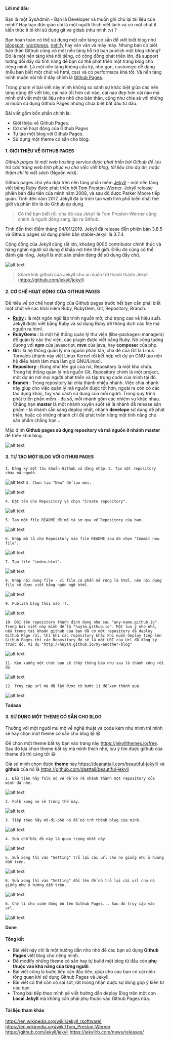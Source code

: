 #### Lời mở đầu
Bạn là một SysAdmin - Bạn là Developer và muốn ghi chú lại tài liệu của mình? Hay bạn đơn giản chỉ là một người thích viết lách và có một chút ít kiến thức ít ỏi khi sử dụng git và gitlab (như mình :v) ?

Bạn hoàn toàn có thể sử dụng một nền tảng có sẵn đề  viết biết blog  như [blogspot](https://www.blogger.com/), [wordpress](https://wordpress.com), [netlify](https://www.netlify.com/) hay vân vân và mây mây. Nhưng bạn có biết bản thân Github cũng có một nền tảng hỗ trợ bạn publish một blog không? Đó là một nền tảng khá nổi tiếng, có cộng đồng phát triển lớn, đã support tương đối đầy đủ tính năng để bạn có thể phát triển một trang blog cho riêng mình. Là một  nền tảng không cầu kỳ, nhỏ gọn, customize dễ dàng (nếu bạn biết một chút về html, css) và có performace khá tốt. Và nền tảng mình muốn nói tới ở đây chính là [Github Pages](https://pages.github.com/). 

Trong phạm vi bài viết này mình không so sánh sự khác biệt giữa các nền tảng dùng để viết blo,  cái nào tốt hơn cái nào, cái nào đẹp hơn cái nào mà mình chỉ  viết một tài liệu nho nhỏ cho bản thân, cũng như chia sẻ với những ai muốn sử dụng Github Pages nhưng chưa biết bắt đầu từ đâu.

Bài viết gồm bốn phần chính là:
- Giới thiệu về Github Pages.
- Cơ chế hoạt động của Github Pages
- Tự tạo một blog với Github Pages.
- Sử dụng một theme có sẵn cho blog.

#### 1. GIỚI THIỆU VỀ GITHUB PAGES

_Github pages là một web hosting service được phát triển bởi Github để lưu trữ các trang web tĩnh phục vụ cho việc viết blog, tài liệu cho dự án, hoặc thậm chí là viết sách_ (Nguồn wiki).

Github pages chủ yếu dựa trên nền tảng phần mềm [Jekyll](https://jekyllrb.com/) - một nền tảng viết bằng Ruby được phát triển bởi [Tom Preston-Werner](https://en.wikipedia.org/wiki/Tom_Preston-Werner). Jekyll release phiên bản đầu tiên của mình năm 2008, và sau đó được Parker Moore tiếp quản. Tính đến năm 2017, Jekyll đã là trình tạo web tĩnh phổ biến nhất thế giới và phần lớn là do Github áp dụng. 

>Có thể bạn biết rồi: cha đẻ của Jekyll là Tom Preston-Werner cũng chính là người đồng sáng lập ra Github.

Tính đến thời điểm tháng 04/01/2019. Jekyll đã release đến phiên bản 3.8.5 và Github pages sử dụng phiên bản stable-Jekyll là 3.7.4. 

Cộng đồng của Jekyll cũng rất lớn, khoảng 8000 contributor chính thức và hàng nghìn người sử dụng ở khắp nơi trên thế giới. Điều đó cũng có thể đánh giá rằng, Jekyll là một sản phầm đáng để sử dụng đấy chứ.

![alt text](https://raw.githubusercontent.com/huytm/How-to-Jekyll/master/images/github-jekyll.png "jekyll gitbug")

>Share link github của Jekyll cho ai muốn trở thành thánh Jekyll (https://github.com/jekyll/jekyll)

#### 2. CƠ CHẾ HOẠT ĐỘNG CỦA GITHUB PAGES

Để  hiểu về cơ chế hoạt động của Github pages trước hết bạn cần phải biết một chút về các khái niệm Ruby, RubyGem, Git, Repository, Branch.
- **[Ruby](https://www.ruby-lang.org/vi/) :** là một ngôn ngữ lập trình nguồn mở, chú trọng cao về hiệu suất. Jekyll được viết bằng Ruby và sử dụng Ruby để thông dịch các file mã nguồn ra html.
- **RubyGems :** là một hệ thống quản lý thư viện (libs-packages-managers) để quản lý các thư viện, các plugin được viết bằng Ruby. Nó cũng tương đương với **npm** của javascript, **mvn** của java, hay **composer** của php.
- **Git :** là hệ thống quản lý mã nguồn phân tán, cha đẻ của Git là Linus Torvalds (thánh này viết Linux Kernel rồi kết hợp với dự án GNU tạo nên hệ điều hành làm mưa làm gió GNU/Linux).
- **Repository :** Đúng như tên gọi của nó, Repository là một kho chứa. Trong hệ thống quản lý mã nguồn Git, Repository chính là một project, một dự án nơi mọi người phát triển và tập trung code của mình tại đó.
- **Branch :** Trong repository lại chia thành nhiều nhánh. Việc chia nhánh này giúp cho việc quản lý mã nguồn được tốt hơn, ngoài ra còn có các tác dụng khác, tùy vào cách sử dụng của mỗi người. Trong quy trình phát triển phần mềm - đa số, mỗi nhánh gồm các nhiệm vụ khác nhau. Chẳng hạn **master** là một nhánh xuyên suốt sẽ là nhánh để release sản phầm - là nhánh sẵn sàng deploy nhất, nhánh **develope** sử dụng để phát triển, hoặc có những nhánh chỉ để phát triển riêng một tính năng cho sản phẩm chẳng hạn...

Mặc định **Github pages sử dụng repository và mã nguồn ở nhánh master** để triển khai blog.

![alt text](https://raw.githubusercontent.com/huytm/How-to-Jekyll/master/images/model.png "Model")

#### 3. TỰ TẠO MỘT BLOG VỚI GITHUB PAGES

`1. Đăng ký một tài khoản Github và đăng nhập.`
`2. Tạo một repository chứa mã nguồn.`

![alt text](https://raw.githubusercontent.com/huytm/How-to-Jekyll/master/images/blank-step1.png
 "Step1")
`3. Chọn tạo "New" để tạo mới.` 

![alt text](https://raw.githubusercontent.com/huytm/How-to-Jekyll/master/images/blank-step2.png
 "Step2")

`4. Đặt tên cho Repository và chọn "Create repository".` 

![alt text](https://raw.githubusercontent.com/huytm/How-to-Jekyll/master/images/blank-step3.png
 "Step3")
 
`5. Tạo một file README để mô tả sơ qua về Repository của bạn.` 

![alt text](https://raw.githubusercontent.com/huytm/How-to-Jekyll/master/images/blank-step4.png
 "Step4")

`6. Nhập mô tả cho Repository vào file README sau đó chọn "Commit new file".` 

![alt text](https://raw.githubusercontent.com/huytm/How-to-Jekyll/master/images/blank-step5.png
 "Step5")

`7. Tạo file "index.html".` 

![alt text](https://raw.githubusercontent.com/huytm/How-to-Jekyll/master/images/blank-step6.png
 "Step6")
 
`8. Nhập nội dung file - vì file có phần mở rộng là html, nên nội dung file sẽ được viết bằng ngôn ngữ html.` 

![alt text](https://raw.githubusercontent.com/huytm/How-to-Jekyll/master/images/blank-step7.png
 "Step7")
 
`9. Publish blog thôi nào !!.` 

![alt text](https://raw.githubusercontent.com/huytm/How-to-Jekyll/master/images/blank-Step8.png
 "Step8")

 `10. Đổi tên repository thành định dạng như sau "any-name.github.io". Trong bài viết này mình để là "huytm.github.io". Một lưu ý nho nhỏ, nếu trong tài khoản github của bạn đã có một repository đã deploy Github Page rồi, thì khi các repository khác khi muốn deploy tiếp lên Github Pages thì các Repository đó sẽ là một URI của Url đã đăng ký trước đó. Ví dụ "http://huytm.github.io/my-another-blog"` 

![alt text](https://raw.githubusercontent.com/huytm/How-to-Jekyll/master/images/blank-step9.png
 "Step9")
 
`11. Kéo xuống một chút bạn sẽ thấy thông báo như sau là thành công rồi đó` 

![alt text](https://raw.githubusercontent.com/huytm/How-to-Jekyll/master/images/blank-step10.png
 "Step10")
 
`12. Truy cập url mà đã lấy được từ bước 11 để xem thành quả` 

![alt text](https://raw.githubusercontent.com/huytm/How-to-Jekyll/master/images/blank-step13.png
 "Step13")
 
 **Tadaaa**

#### 3. SỬ DỤNG  MỘT  THEME CÓ SẴN  CHO BLOG

Thường với một người mù mờ về nghệ thuật và code kém như mình thì mình sẽ hay chọn một theme có sẵn cho blog :laughing: :laughing:

Để chọn một theme bất kỳ bạn vào trang này https://jekyllthemes.io/free. Sau đó lựa chọn theme bất kỳ mà mình thích nhé, lưu ý tìm được github của theme đó thì càng tốt :laughing: 

Giả sử mình chọn được **theme** này https://deanattali.com/beautiful-jekyll/ và **github** của nó là https://github.com/daattali/beautiful-jekyll

`1. Đầu tiên hãy folk nó về để nó rẽ nhánh thành một repository của mình đã nhé.`

![alt text](https://raw.githubusercontent.com/huytm/How-to-Jekyll/master/images/step1.png
 "Step1")

`2. Folk xong nó sẽ trông thế này.`

![alt text](https://raw.githubusercontent.com/huytm/How-to-Jekyll/master/images/step2.png
 "Step2")
 
`3. Tiếp theo hãy mô-đi-phê nó để nó trở thành blog của mình.`

![alt text](https://raw.githubusercontent.com/huytm/How-to-Jekyll/master/images/step3.png
 "Step3")
 
`4. Sửa chỗ bôi đỏ này là quan trọng nhất này.`

![alt text](https://raw.githubusercontent.com/huytm/How-to-Jekyll/master/images/step4.png
 "Step4")

`5. Sửa xong thì vào "Setting" trỏ lại cái url cho nó giống như ở hướng dẫn trên.`

![alt text](https://raw.githubusercontent.com/huytm/How-to-Jekyll/master/images/step5.png
 "Step5")
 
`6. Sửa xong thì vào "Setting" đổi tên để nó trỏ lại cái url cho nó giống như ở hướng dẫn trên.`

![alt text](https://raw.githubusercontent.com/huytm/How-to-Jekyll/master/images/step6.png
 "Step6")

`6. Chờ tí cho code đồng bộ lên Github Pages... Sau đó truy cập vào url.`

![alt text](https://raw.githubusercontent.com/huytm/How-to-Jekyll/master/images/step7.png
 "Step7")

**Done**

#### Tổng kết

- Bài viết này chỉ là một hướng dẫn nho nhỏ để các bạn sử dụng **Github Pages** viết blog cho riêng mình.
- Để modify những theme có sẵn hay tự build một blog từ đầu còn **phụ thuộc vào khả năng của từng người**.
- Bài viết cũng là bước tiếp cận đầu tiên, giúp cho các bạn có cái nhìn tổng quan  khi sử dụng Github Pages và Jekyll.
- Bài viết có thể còn có sai sót, rất mong nhận được sự đóng góp ý kiến từ các bạn.
- Trong bài tiếp theo mình sẽ viết hướng dẫn deploy Blog trên một con **Local Jekyll** mà không cần phải phụ thuộc vào Github Pages nữa.

#### Tài liệu tham khảo
https://en.wikipedia.org/wiki/Jekyll_(software)
https://en.wikipedia.org/wiki/Tom_Preston-Werner
https://github.com/jekyll/jekyll
https://jekyllrb.com/news/releases/
